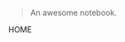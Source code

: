 
> An awesome notebook.


HOME

<!-- 文件路径前不要带./; 第一个一级标题会被忽略 -->
<!-- 图片引用可使用相对路径，但需要注意将文章统一到同一层级，以便于迁移（许多网络无法直接加载直接引用的独立github仓库的图片） -->